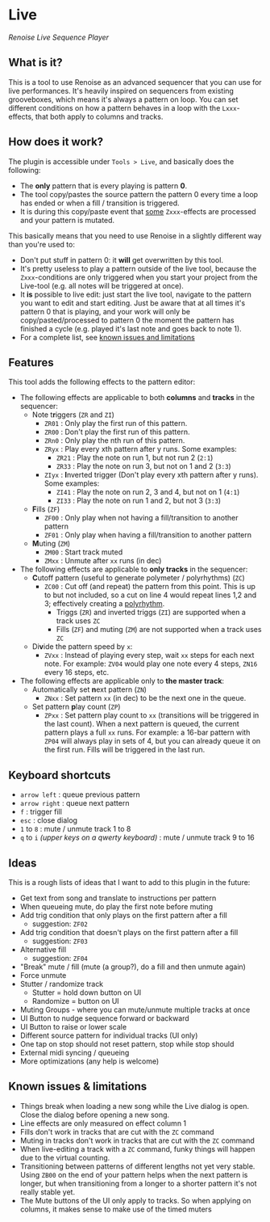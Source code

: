 # Live

_Renoise Live Sequence Player_

## What is it?

This is a tool to use Renoise as an advanced sequencer that you can use for live performances. It's heavily inspired on
sequencers from existing grooveboxes, which means it's always a pattern on loop. You can set different conditions on 
how a pattern behaves in a loop with the `Lxxx`-effects, that both apply to columns and tracks.

## How does it work?

The plugin is accessible under `Tools > Live`, and basically does the following:

- The **only** pattern that is every playing is pattern **0**.
- The tool copy/pastes the source pattern the pattern 0 every time a loop has ended or when a fill / transition is triggered.
- It is during this copy/paste event that [some](##-features) `Zxxx`-effects are processed and your pattern is mutated.

This basically means that you need to use Renoise in a slightly different way than you're used to:

- Don't put stuff in pattern 0: it **will** get overwritten by this tool.
- It's pretty useless to play a pattern outside of the live tool, because the `Zxxx`-conditions are only triggered when you start your project from the Live-tool (e.g. all notes will be triggered at once).
- It **is** possible to live edit: just start the live tool, navigate to the pattern you want to edit and start editing. Just be aware that at all times it's pattern 0 that is playing, and your work will only be copy/pasted/processed to pattern 0 the moment the pattern has finished a cycle (e.g. played it's last note and goes back to note 1).
- For a complete list, see [known issues and limitations](##-known-issues-and-limitations)

## Features

This tool adds the following effects to the pattern editor:

- The following effects are applicable to both **columns** and **tracks** in the sequencer:
    - Note t**r**iggers (`ZR` and `ZI`)
        - `ZR01` : Only play the first run of this pattern.
        - `ZR00` : Don't play the first run of this pattern.
        - `ZRn0` : Only play the nth run of this pattern.
        - `ZRyx` : Play every xth pattern after y runs. Some examples:
            - `ZR21` : Play the note on run 1, but not run 2 (`2:1`)
            - `ZR33` : Play the note on run 3, but not on 1 and 2 (`3:3`)
        - `ZIyx` : **I**nverted trigger (Don't play every xth pattern after y runs). Some examples:
            - `ZI41` : Play the note on run 2, 3 and 4, but not on 1 (`4:1`)
            - `ZI33` : Play the note on run 1 and 2, but not 3 (`3:3`)
    - **F**ills (`ZF`)
        - `ZF00` : Only play when not having a fill/transition to another pattern
        - `ZF01` : Only play when having a fill/transition to another pattern
    - **M**uting (`ZM`)
        - `ZM00` : Start track muted
        - `ZMxx` : Unmute after `xx` runs (in dec)
- The following effects are applicable to **only tracks** in the sequencer:
    - **C**utoff pattern (useful to generate polymeter / polyrhythms) (`ZC`)
        - `ZC00` : Cut off (and repeat) the pattern from this point. This is up to but not included, so a cut on line 4 would repeat lines 1,2 and 3; effectively creating a [polyrhythm](https://en.wikipedia.org/wiki/Polyrhythm). 
            - Triggs (`ZR`) and inverted triggs (`ZI`) are supported when a track uses `ZC`
            - Fills (`ZF`) and muting (`ZM`) are not supported when a track uses `ZC`
    - Di**v**ide the pattern speed by `x`:
        - `ZVxx` : Instead of playing every step, wait `xx` steps for each next note. For example: `ZV04` would play one note every 4 steps, `ZN16` every 16 steps, etc.
- The following effects are applicable only to **the master track**:
    - Automatically set **n**ext pattern (`ZN`)
        - `ZNxx` : Set pattern `xx` (in dec) to be the next one in the queue.
    - Set pattern **p**lay count (`ZP`)
        - `ZPxx` : Set pattern play count to `xx` (transitions will be triggered in the last count). When a next pattern is queued, the current pattern plays a full `xx` runs. For example: a 16-bar pattern with `ZP04` will always play in sets of 4, but you can already queue it on the first run. Fills will be triggered in the last run.

## Keyboard shortcuts

- `arrow left` : queue previous pattern
- `arrow right` : queue next pattern
- `f` : trigger fill
- `esc` : close dialog
- `1` to `8` : mute / unmute track 1 to 8
- `q` to `i` _(upper keys on a qwerty keyboard)_ : mute / unmute track 9 to 16

## Ideas

This is a rough lists of ideas that I want to add to this plugin in the future:

- Get text from song and translate to instructions per pattern
- When queueing mute, do play the first note before muting
- Add trig condition that only plays on the first pattern after a fill
    - suggestion: `ZF02`
- Add trig condition that doesn't plays on the first pattern after a fill
    - suggestion: `ZF03`
- Alternative fill
    - suggestion: `ZF04`
- "Break" mute / fill (mute (a group?), do a fill and then unmute again)
- Force unmute
- Stutter / randomize track
    - Stutter = hold down button on UI
    - Randomize = button on UI
- Muting Groups - where you can mute/unmute multiple tracks at once
- UI Button to nudge sequence forward or backward
- UI Button to raise or lower scale
- Different source pattern for individual tracks (UI only)
- One tap on stop should not reset pattern, stop while stop should
- External midi syncing / queueing
- More optimizations (any help is welcome)

## Known issues & limitations

- Things break when loading a new song while the Live dialog is open. Close the dialog before opening a new song.
- Line effects are only measured on effect column 1
- Fills don't work in tracks that are cut with the `ZC` command
- Muting in tracks don't work in tracks that are cut with the `ZC` command
- When live-editing a track with a `ZC` command, funky things will happen due to the virtual counting.
- Transitioning between patterns of different lengths not yet very stable. Using `ZB00` on the end of your pattern helps when the next pattern is longer, but when transitioning from a longer to a shorter pattern it's not really stable yet.
- The Mute buttons of the UI only apply to tracks. So when applying on columns, it makes sense to make use of the timed muters
